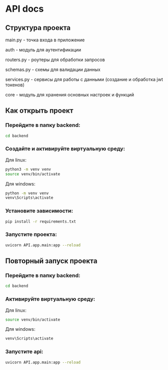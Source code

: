 # API docs
## Структура проекта
main.py - точка входа в приложение

auth - модуль для аутентификации

routers.py - роутеры для обработки запросов

schemas.py - схемы для валидации данных

services.py - сервисы для работы с данными (создание и обработка jwt токенов)

core - модуль для хранения основных настроек и функций

## Как открыть проект
### Перейдите в папку backend:
```bash
cd backend
```
### Создайте и активируйте виртуальную среду:
Для linux:
```bash
python3 -m venv venv
source venv/bin/activate
```
Для windows:
```bash
python -m venv venv
venv\Scripts\activate
```

### Установите зависимости:
```bash
pip install -r requirements.txt
```

### Запустите проекта:
```bash
uvicorn API.app.main:app --reload
```

## Повторный запуск проекта
### Перейдите в папку backend:
```bash
cd backend
```
### Активируйте виртуальную среду:
Для linux:
```bash
source venv/bin/activate
```
Для windows:
```bash
venv\Scripts\activate
```
### Запустите api:
```bash
uvicorn API.app.main:app --reload
```